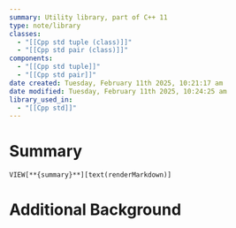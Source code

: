 ```yaml
---
summary: Utility library, part of C++ 11
type: note/library
classes:
  - "[[Cpp std tuple (class)]]"
  - "[[Cpp std pair (class)]]"
components:
  - "[[Cpp std tuple]]"
  - "[[Cpp std pair]]"
date created: Tuesday, February 11th 2025, 10:21:17 am
date modified: Tuesday, February 11th 2025, 10:24:25 am
library_used_in:
  - "[[Cpp std]]"
---
```

# Summary
`VIEW[**{summary}**][text(renderMarkdown)]`

# Additional Background